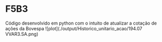# F5B3
Código desenvolvido em python com o intuito de atualizar a cotação de ações da Bovespa
![plot](./output/Historico_unitario_acao/194.07 VVAR3.SA.png)
